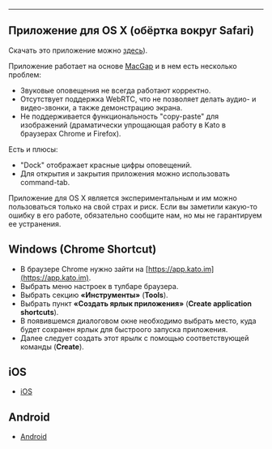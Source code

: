 ***

## Приложение для OS X (обёртка вокруг Safari)

Скачать это приложение можно [здесь](http://labs.kato.im/Kato.pkg)).

Приложение работает на основе [MacGap](https://github.com/MacGapProject/MacGap1) и в нем есть несколько проблем:

- Звуковые оповещения не всегда работают корректно.
- Отсутствует поддержка WebRTC, что не позволяет делать аудио- и видео-звонки, а также демонстрацию экрана.
- Не поддерживается функциональность "copy-paste" для изображений (драматически упрощающая работу в Kato в браузерах Chrome и Firefox).

Есть и плюсы: 

 - "Dock" отображает красные цифры оповещений.
 - Для открытия и закрытия приложения можно использовать command-tab.

Приложение для OS X является экспериментальным и им можно пользоваться только на свой страх и риск. Если вы заметили какую-то ошибку в его работе, обязательно сообщите нам, но мы не гарантируем ее устранения.

## Windows (Chrome Shortcut)

 - В браузере Chrome нужно зайти на [https://app.kato.im](https://app.kato.im).
 - Выбрать меню настроек в тулбаре браузера.
 - Выбрать секцию **«Инструменты»** (**Tools**).
 - Выбрать пункт **«Создать ярлык приложения»** (**Create application shortcuts**).
 - В появившемся диалоговом окне необходимо выбрать место, куда будет сохранен ярлык для быстроого запуска приложения. 
 - Далее следует создать этот ярылк с помощью соответствующей команды (**Create**).

## iOS

- <a href="https://itunes.apple.com/us/app/kato/id862791364" target="_blank">iOS</a>

## Android

- <a href="https://play.google.com/store/apps/details?id=im.kato" target="_blank">Android</a>
